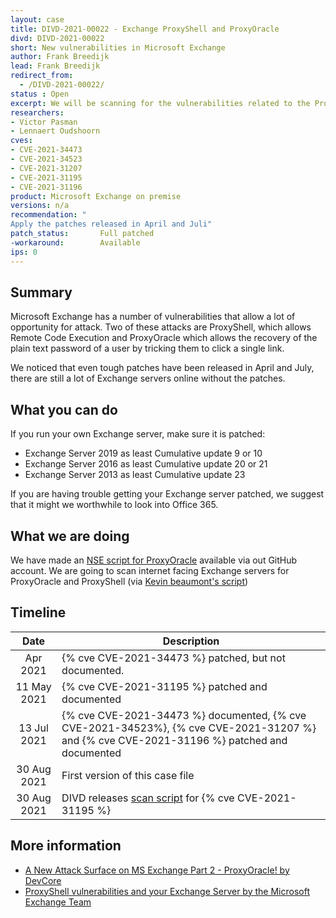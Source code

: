 ```yaml
---
layout: case
title: DIVD-2021-00022 - Exchange ProxyShell and ProxyOracle
divd: DIVD-2021-00022
short: New vulnerabilities in Microsoft Exchange
author: Frank Breedijk
lead: Frank Breedijk
redirect_from:
  - /DIVD-2021-00022/
status : Open
excerpt: We will be scanning for the vulnerabilities related to the ProxyShell and ProxyOracle attacks against Microsoft Exchange.
researchers:
- Victor Pasman
- Lennaert Oudshoorn
cves:
- CVE-2021-34473
- CVE-2021-34523
- CVE-2021-31207
- CVE-2021-31195
- CVE-2021-31196
product: Microsoft Exchange on premise
versions: n/a
recommendation: "
Apply the patches released in April and Juli"
patch_status:	 	Full patched
-workaround:		Available
ips: 0
---
```

## Summary

Microsoft Exchange has a number of vulnerabilities that allow a lot of opportunity for attack. Two of these attacks are ProxyShell, which allows Remote Code Execution and ProxyOracle which allows the recovery of the plain text password of a user by tricking them to click a single link.

We noticed that even tough patches have been released in April and July, there are still a lot of Exchange servers online without the patches.

## What you can do

If you run your own Exchange server, make sure it is patched:
* Exchange Server 2019 as least Cumulative update 9 or 10
* Exchange Server 2016 as least Cumulative update 20 or 21
* Exchange Server 2013 as least Cumulative update 23

If you are having trouble getting your Exchange server patched, we suggest that it might we worthwhile to look into Office 365.

## What we are doing

We have made an [NSE script for ProxyOracle](https://github.com/DIVD-NL/ProxyOracleNSE) available via out GitHub account. We are going to scan internet facing Exchange servers for ProxyOracle and ProxyShell (via [Kevin beaumont's script](https://github.com/GossiTheDog/scanning/blob/main/http-vuln-exchange-proxyshell.nse))

## Timeline

| Date | Description |
|:-----:|-------------|
| Apr 2021 | {% cve CVE-2021-34473 %} patched, but not documented. |
| 11 May 2021 | {% cve CVE-2021-31195 %} patched and documented |
| 13 Jul 2021 | {% cve CVE-2021-34473 %} documented, {% cve CVE-2021-34523%}, {% cve CVE-2021-31207 %} and {% cve CVE-2021-31196 %} patched and documented  |
| 30 Aug 2021 | First version of this case file |
| 30 Aug 2021 | DIVD releases [scan script](https://github.com/DIVD-NL/ProxyOracleNSE) for {% cve CVE-2021-31195 %} |

## More information
* [A New Attack Surface on MS Exchange Part 2 - ProxyOracle! by DevCore](https://devco.re/blog/2021/08/06/a-new-attack-surface-on-MS-exchange-part-2-ProxyOracle/)
* [ProxyShell vulnerabilities and your Exchange Server by the Microsoft Exchange Team](https://techcommunity.microsoft.com/t5/exchange-team-blog/proxyshell-vulnerabilities-and-your-exchange-server/ba-p/2684705)
